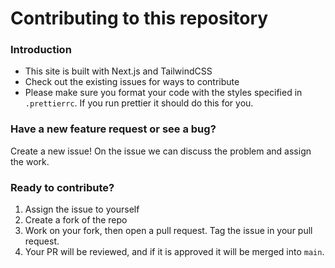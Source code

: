 # Contributing to this repository

### Introduction

- This site is built with Next.js and TailwindCSS
- Check out the existing issues for ways to contribute
- Please make sure you format your code with the styles specified in `.prettierrc`. If you run prettier it should do this for you.

### Have a new feature request or see a bug?

Create a new issue! On the issue we can discuss the problem and assign the work.

### Ready to contribute?

1. Assign the issue to yourself
2. Create a fork of the repo
3. Work on your fork, then open a pull request. Tag the issue in your pull request.
4. Your PR will be reviewed, and if it is approved it will be merged into `main`.
